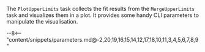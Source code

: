 The `PlotUpperLimits` task collects the fit results from the `MergeUpperLimits` task and visualizes them in a plot.
It provides some handy CLI parameters to manipulate the visualisation.

<div class="dhi_parameter_table">

--8<-- "content/snippets/parameters.md@-2,20,19,16,15,14,12,17,18,10,11,3,4,5,6,7,8,9"

</div>
